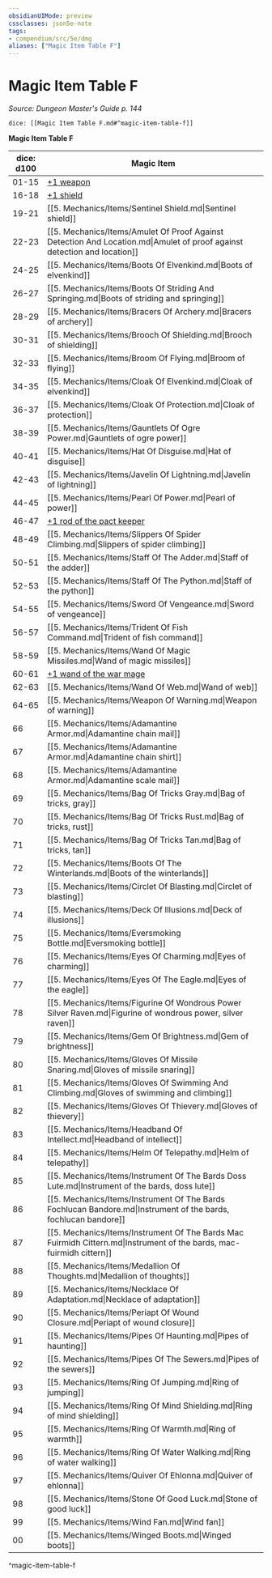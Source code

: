 ```yaml
---
obsidianUIMode: preview
cssclasses: json5e-note
tags:
- compendium/src/5e/dmg
aliases: ["Magic Item Table F"]
---
```

# Magic Item Table F
*Source: Dungeon Master's Guide p. 144* 

`dice: [[Magic Item Table F.md#^magic-item-table-f]]`

**Magic Item Table F**

| dice: d100 | Magic Item |
|------------|------------|
| 01-15 | [+1 weapon](compendium/items/1-weapon.md) |
| 16-18 | [+1 shield](compendium/items/1-shield.md) |
| 19-21 | [[5. Mechanics/Items/Sentinel Shield.md\|Sentinel shield]] |
| 22-23 | [[5. Mechanics/Items/Amulet Of Proof Against Detection And Location.md\|Amulet of proof against detection and location]] |
| 24-25 | [[5. Mechanics/Items/Boots Of Elvenkind.md\|Boots of elvenkind]] |
| 26-27 | [[5. Mechanics/Items/Boots Of Striding And Springing.md\|Boots of striding and springing]] |
| 28-29 | [[5. Mechanics/Items/Bracers Of Archery.md\|Bracers of archery]] |
| 30-31 | [[5. Mechanics/Items/Brooch Of Shielding.md\|Brooch of shielding]] |
| 32-33 | [[5. Mechanics/Items/Broom Of Flying.md\|Broom of flying]] |
| 34-35 | [[5. Mechanics/Items/Cloak Of Elvenkind.md\|Cloak of elvenkind]] |
| 36-37 | [[5. Mechanics/Items/Cloak Of Protection.md\|Cloak of protection]] |
| 38-39 | [[5. Mechanics/Items/Gauntlets Of Ogre Power.md\|Gauntlets of ogre power]] |
| 40-41 | [[5. Mechanics/Items/Hat Of Disguise.md\|Hat of disguise]] |
| 42-43 | [[5. Mechanics/Items/Javelin Of Lightning.md\|Javelin of lightning]] |
| 44-45 | [[5. Mechanics/Items/Pearl Of Power.md\|Pearl of power]] |
| 46-47 | [+1 rod of the pact keeper](compendium/items/1-rod-of-the-pact-keeper.md) |
| 48-49 | [[5. Mechanics/Items/Slippers Of Spider Climbing.md\|Slippers of spider climbing]] |
| 50-51 | [[5. Mechanics/Items/Staff Of The Adder.md\|Staff of the adder]] |
| 52-53 | [[5. Mechanics/Items/Staff Of The Python.md\|Staff of the python]] |
| 54-55 | [[5. Mechanics/Items/Sword Of Vengeance.md\|Sword of vengeance]] |
| 56-57 | [[5. Mechanics/Items/Trident Of Fish Command.md\|Trident of fish command]] |
| 58-59 | [[5. Mechanics/Items/Wand Of Magic Missiles.md\|Wand of magic missiles]] |
| 60-61 | [+1 wand of the war mage](compendium/items/1-wand-of-the-war-mage.md) |
| 62-63 | [[5. Mechanics/Items/Wand Of Web.md\|Wand of web]] |
| 64-65 | [[5. Mechanics/Items/Weapon Of Warning.md\|Weapon of warning]] |
| 66 | [[5. Mechanics/Items/Adamantine Armor.md\|Adamantine chain mail]] |
| 67 | [[5. Mechanics/Items/Adamantine Armor.md\|Adamantine chain shirt]] |
| 68 | [[5. Mechanics/Items/Adamantine Armor.md\|Adamantine scale mail]] |
| 69 | [[5. Mechanics/Items/Bag Of Tricks Gray.md\|Bag of tricks, gray]] |
| 70 | [[5. Mechanics/Items/Bag Of Tricks Rust.md\|Bag of tricks, rust]] |
| 71 | [[5. Mechanics/Items/Bag Of Tricks Tan.md\|Bag of tricks, tan]] |
| 72 | [[5. Mechanics/Items/Boots Of The Winterlands.md\|Boots of the winterlands]] |
| 73 | [[5. Mechanics/Items/Circlet Of Blasting.md\|Circlet of blasting]] |
| 74 | [[5. Mechanics/Items/Deck Of Illusions.md\|Deck of illusions]] |
| 75 | [[5. Mechanics/Items/Eversmoking Bottle.md\|Eversmoking bottle]] |
| 76 | [[5. Mechanics/Items/Eyes Of Charming.md\|Eyes of charming]] |
| 77 | [[5. Mechanics/Items/Eyes Of The Eagle.md\|Eyes of the eagle]] |
| 78 | [[5. Mechanics/Items/Figurine Of Wondrous Power Silver Raven.md\|Figurine of wondrous power, silver raven]] |
| 79 | [[5. Mechanics/Items/Gem Of Brightness.md\|Gem of brightness]] |
| 80 | [[5. Mechanics/Items/Gloves Of Missile Snaring.md\|Gloves of missile snaring]] |
| 81 | [[5. Mechanics/Items/Gloves Of Swimming And Climbing.md\|Gloves of swimming and climbing]] |
| 82 | [[5. Mechanics/Items/Gloves Of Thievery.md\|Gloves of thievery]] |
| 83 | [[5. Mechanics/Items/Headband Of Intellect.md\|Headband of intellect]] |
| 84 | [[5. Mechanics/Items/Helm Of Telepathy.md\|Helm of telepathy]] |
| 85 | [[5. Mechanics/Items/Instrument Of The Bards Doss Lute.md\|Instrument of the bards, doss lute]] |
| 86 | [[5. Mechanics/Items/Instrument Of The Bards Fochlucan Bandore.md\|Instrument of the bards, fochlucan bandore]] |
| 87 | [[5. Mechanics/Items/Instrument Of The Bards Mac Fuirmidh Cittern.md\|Instrument of the bards, mac-fuirmidh cittern]] |
| 88 | [[5. Mechanics/Items/Medallion Of Thoughts.md\|Medallion of thoughts]] |
| 89 | [[5. Mechanics/Items/Necklace Of Adaptation.md\|Necklace of adaptation]] |
| 90 | [[5. Mechanics/Items/Periapt Of Wound Closure.md\|Periapt of wound closure]] |
| 91 | [[5. Mechanics/Items/Pipes Of Haunting.md\|Pipes of haunting]] |
| 92 | [[5. Mechanics/Items/Pipes Of The Sewers.md\|Pipes of the sewers]] |
| 93 | [[5. Mechanics/Items/Ring Of Jumping.md\|Ring of jumping]] |
| 94 | [[5. Mechanics/Items/Ring Of Mind Shielding.md\|Ring of mind shielding]] |
| 95 | [[5. Mechanics/Items/Ring Of Warmth.md\|Ring of warmth]] |
| 96 | [[5. Mechanics/Items/Ring Of Water Walking.md\|Ring of water walking]] |
| 97 | [[5. Mechanics/Items/Quiver Of Ehlonna.md\|Quiver of ehlonna]] |
| 98 | [[5. Mechanics/Items/Stone Of Good Luck.md\|Stone of good luck]] |
| 99 | [[5. Mechanics/Items/Wind Fan.md\|Wind fan]] |
| 00 | [[5. Mechanics/Items/Winged Boots.md\|Winged boots]] |
^magic-item-table-f